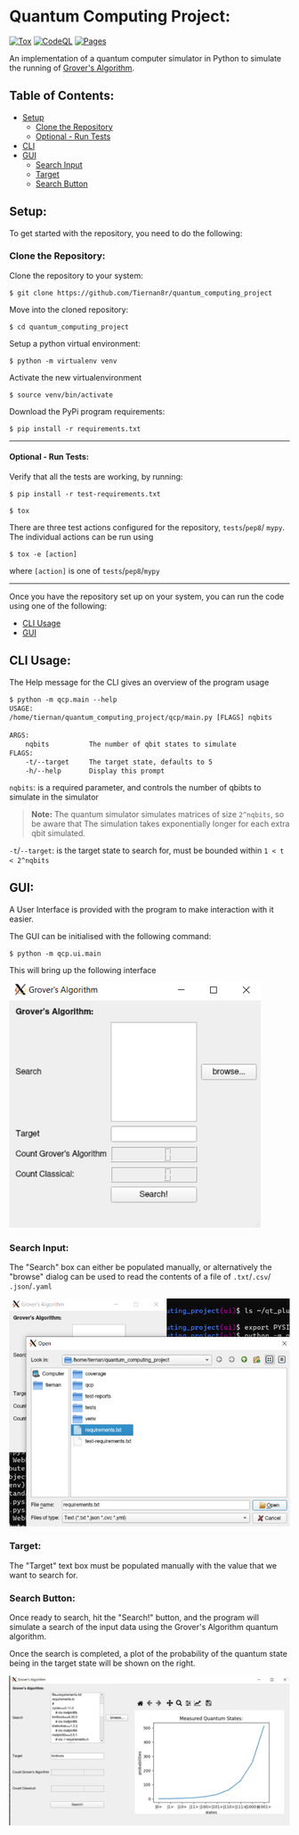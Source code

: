 # Quantum Computing Project:

[![Tox](https://github.com/Tiernan8r/quantum_computing_project/actions/workflows/tox.yml/badge.svg)](https://github.com/Tiernan8r/quantum_computing_project/actions/workflows/tox.yml)
[![CodeQL](https://github.com/Tiernan8r/quantum_computing_project/actions/workflows/codeql-analysis.yml/badge.svg)](https://github.com/Tiernan8r/quantum_computing_project/actions/workflows/codeql-analysis.yml)
[![Pages](https://github.com/Tiernan8r/quantum_computing_project/actions/workflows/sphinx_docs_to_gh_pages.yaml/badge.svg)](https://github.com/Tiernan8r/quantum_computing_project/actions/workflows/sphinx_docs_to_gh_pages.yaml)

An implementation of a quantum computer simulator in Python to simulate the 
running of [Grover's Algorithm](https://qiskit.org/textbook/ch-algorithms/grover.html).

## Table of Contents:

* [Setup](#setup)
    * [Clone the Repository](#clone-the-repository)
    * [Optional - Run Tests](#optional---run-tests)
* [CLI](#cli-usage)
* [GUI](#gui)
    * [Search Input](#search-input)
    * [Target](#target)
    * [Search Button](#search-button)

## Setup:

To get started with the repository, you need to do the following:

### Clone the Repository:
Clone the repository to your system:
```console
$ git clone https://github.com/Tiernan8r/quantum_computing_project
```

Move into the cloned repository:
```console
$ cd quantum_computing_project
```

Setup a python virtual environment:
```console
$ python -m virtualenv venv
```

Activate the new virtualenvironment
```console
$ source venv/bin/activate
```

Download the PyPi program requirements:
```console
$ pip install -r requirements.txt
```

---
#### Optional - Run Tests:
Verify that all the tests are working, by running:
```console
$ pip install -r test-requirements.txt
```
```console
$ tox
```
There are three test actions configured for the repository, `tests`/`pep8`/
`mypy`.
The individual actions can be run using
```console
$ tox -e [action]
```
where `[action]` is one of `tests`/`pep8`/`mypy`

---
Once you have the repository set up on your system, you can run the code using
one of the following:

* [CLI Usage](#cli-usage)
* [GUI](#gui)
## CLI Usage:

The Help message for the CLI gives an overview of the program usage

```console
$ python -m qcp.main --help
USAGE:
/home/tiernan/quantum_computing_project/qcp/main.py [FLAGS] nqbits

ARGS:
    nqbits          The number of qbit states to simulate
FLAGS:
    -t/--target     The target state, defaults to 5
    -h/--help       Display this prompt
```

`nqbits`: is a required parameter, and controls the number of qbibts to simulate in the simulator
> **Note:**
> The quantum simulator simulates matrices of size `2^nqbits`, so be aware that
> The simulation takes exponentially longer for each extra qbit simulated.

`-t`/`--target`: is the target state to search for, must be bounded within `1 < t < 2^nqbits`
## GUI:

A User Interface is provided with the program to make interaction with it
easier.

The GUI can be initialised with the following command:
```console
$ python -m qcp.ui.main
```

This will bring up the following interface

![Initial UI](https://github.com/Tiernan8r/quantum_computing_project/blob/master/docs/images/ui_overview.png)

### Search Input:
The "Search" box can either be populated manually, or alternatively the
"browse" dialog can be used to read the contents of a file of `.txt`/`.csv`/
`.json`/`.yaml`

![File Dialog](https://github.com/Tiernan8r/quantum_computing_project/blob/master/docs/images/ui_filedialog.png)

### Target:

The "Target" text box must be populated manually with the value that we want to
search for.

### Search Button:

Once ready to search, hit the "Search!" button, and the program will simulate a
search of the input data using the Grover's Algorithm quantum algorithm.

Once the search is completed, a plot of the probability of the quantum state 
being in the target state will be shown on the right.

![Sample Calculated Result](https://github.com/Tiernan8r/quantum_computing_project/blob/master/docs/images/ui_with_computed_graph.png)